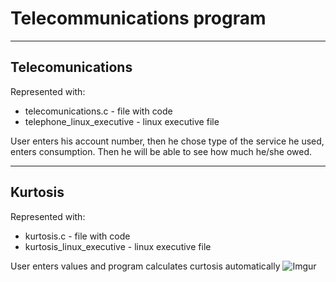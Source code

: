 # Telecommunications program
---
## Telecomunications
Represented with: 

* telecomunications.c - file with code
* telephone_linux_executive - linux executive file

User enters his account number, then he chose type of the service he used, enters consumption.
Then he will be able to see how much he/she owed.
***
## Kurtosis
Represented with: 
* kurtosis.c - file with code
* kurtosis_linux_executive - linux executive file

User enters values and program calculates curtosis automatically
![Imgur](https://i.imgur.com/ihIFPVa.png)
